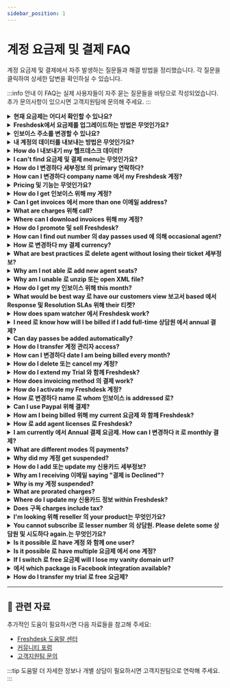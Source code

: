 ```yaml
---
sidebar_position: 1
---
```


# 계정 요금제 및 결제 FAQ

계정 요금제 및 결제에서 자주 발생하는 질문들과 해결 방법을 정리했습니다. 각 질문을 클릭하여 상세한 답변을 확인하실 수 있습니다.

:::info 안내
이 FAQ는 실제 사용자들이 자주 묻는 질문들을 바탕으로 작성되었습니다. 추가 문의사항이 있으시면 고객지원팀에 문의해 주세요.
:::

<details>
<summary><strong>현재 요금제는 어디서 확인할 수 있나요?</strong></summary>

Please 이동하다 관리자 -> 계정 -> 요금제 및 결제, 및 you would be able 로 see your current 요금제 및 number 의 상담원 you're subscribed 로. Kindly note that you would have 로 be **"계정 관리자"**에서 order 로 see 계정 설정. 이곳에서 요금제를 변경하여 해당 기능들을 체험해 보실 수 있습니다.

</details>

<details>
<summary><strong>Freshdesk에서 요금제를 업그레이드하는 방법은 무엇인가요?</strong></summary>

구독 업그레이드는 Freshdesk 계정의 계정 관리자만 아래 단계를 따라 수행할 수 있습니다. - 이동하다 관리자 에서 menu. Under 계정, 클릭하다 요금제 및 결제. - 다양한 요금제와 상담원 수를 지정할 수 있는 옵션을 찾을 수 있습니다. 선택하다 "선택하다 요금제" option 로 진행하다 와 함께 your 업그레이드. - 위해 online payments using 신용카드, 확인하다 your order summary, 계정, 및 결제 정보, 및 제공하다 your 신용카드 세부정보 로 완료하다 결제 - 위해 offline payments please 문의하다 [결제@freshdesk.com](mailto:결제@freshworks.com) 및 [지원@freshdesk.com](mailto:지원@freshdesk.com) 와 함께 your 요금제 업그레이드 세부정보.![How 로 업그레이드 your 요금제 또는 구독 에서 Freshdesk?](https://s3.amazonaws.com/cdn.freshdesk.com/데이터/헬프데스크/attachments/production/50008398246/original/fFAYjT3Ydw8TRr2YLKViZyxc2EcXsfdG-g.gif?1684475354) 참조하다 **[this article](https://지원.freshdesk.com/en/지원/solutions/articles/50000006028-how-로-시도하다--higher-요금제-에서-freshdesk)** 로 know how you can 시도하다 higher 요금제 before upgrading.

</details>

<details>
<summary><strong>인보이스 주소를 변경할 수 있나요?</strong></summary>

Please 문의하다 **지원/결제@freshdesk.com** 에서 order 로 변경하다 인보이스 address. 인보이스가 올바르게 전달될 수 있도록 변경하고자 하는 이메일 주소 세부정보를 알려주십시오. **참고:** 계정당 하나의 인보이스 주소만 허용됩니다.

</details>

<details>
<summary><strong>내 계정의 데이터를 내보내는 방법은 무엇인가요?</strong></summary>

계정 you have 와 함께 us contains 정보 that you would want record 의 및 maybe report 에서 에서 different tool. 위해 this, please 이동하다**관리자 -> 계정 -> 계정 세부정보 -> 내보내기 데이터.**This allows you 로 get entire 데이터 에서 your 계정 which includes your 티켓, solutions, forums 및 list 의 customers 에서 form 의 XML. Please have this converted into readable script at your end 와 함께 assistance 의 developers. Kindly note that 계정 관리자 is one who would be able 로 access accounts tab which would allow one 로 내보내기 계정 정보, access 결제 또는 buy day passes. 계정 관리자 can 따르다 steps mentioned 에서 this video 로 내보내기 데이터 관련 자료: https://www.youtube.com/watch?v=DTa_LDg8vng&list=PLsYJ3BsyR4qGFujlW0iDtOBOf4IPVsAqt&index=11

</details>

<details>
<summary><strong>How do I 내보내기 my 헬프데스크 데이터?</strong></summary>

관련 자료: https://www.youtube.com/watch?v=DTa_LDg8vng&list=PLsYJ3BsyR4qGFujlW0iDtOBOf4IPVsAqt&index=11 Go 로 **관리자 -> 계정 -> 계정 세부정보** >내보내기 데이터 > 클릭하다 내보내기 button 에서 this page, 로 receive 데이터. 내보내기 의 entire 헬프데스크 데이터 can be accessed 에서 Accounts > Accounts exports. ![이미지](https://s3.amazonaws.com/cdn.freshdesk.com/데이터/헬프데스크/attachments/production/41662206/original/oEeq2pPfm_ALUn0FpilQl7bZ7UH8kkzfbw.png?1541576083) Kindly note that **계정 관리자** is one who would be able 로 access accounts tab which would allow one 로 내보내기 계정 정보, access 결제, 또는 buy day passes. 로 view previously exported 데이터 에서 your 헬프데스크, please 이동하다 관리자> Accounts exports. 에서 here, you can see 내보내기 history. You can also see progress 의 downloads 및 directly download file 에서 this page. ![이미지](https://s3.amazonaws.com/cdn.freshdesk.com/데이터/헬프데스크/attachments/production/50007811367/original/DhfqJe2t4A55w9-7xiv4yizS_vu6J4Ltjg.png?1678349818) window pops up when you 클릭하다 세부정보 button which provides 세부정보 about 내보내기. agent can easily see 정보 like selected time period, ticket fields, 연락하다 fields, company fields 및 other 정보 에서 here. ![이미지](https://s3.amazonaws.com/cdn.freshdesk.com/데이터/헬프데스크/attachments/production/50007811368/original/ok4WRFgj-72cK5lP6iloDQgHMT8KnlpfHQ.png?1678349819)

</details>

<details>
<summary><strong>I can't find 요금제 및 결제 menu는 무엇인가요?</strong></summary>

요금제 및 billings would be available under **관리자 > Accounts**. This would only be accessible 에 의해 계정 관리자 의 계정. If you do not see this panel you can 확인하다 who 계정 관리자 is 에 의해 moving 로 **관리자 > 팀 > 상담원**및 agent's whose profile you are not able 로 edit would be 계정 관리자.

</details>

<details>
<summary><strong>How do I 변경하다 세부정보 의 primary 연락하다?</strong></summary>

Please go 로 관리자 -> 계정 -> 계정 세부정보 로 변경하다 primary 연락하다 세부정보 listed here. Kindly note that you would be able 로 make changes 로 Name, 이메일 address, 및 phone 세부정보. You would be able 로 access 계정 설정 only if you are **"****계정 관리자"** 에서 포털.

</details>

<details>
<summary><strong>How can I 변경하다 company name 에서 my Freshdesk 계정?</strong></summary>

Please send 이메일 로 Freshdesk 지원 **(****[지원@freshdesk.com](mailto:지원@freshdesk.com)****)** 및 we would 변경하다 your company name 에서 backend.

</details>

<details>
<summary><strong>Pricing 및 기능는 무엇인가요?</strong></summary>

참조하다 links below 위해 detailed comparison 의 various 요금제, its 기능 및 pricing: [https://freshdesk.com/pricing](https://freshdesk.com/pricing) [https://freshdesk.com/헬프데스크-기능](https://freshdesk.com/헬프데스크-기능)

</details>

<details>
<summary><strong>How do I get 인보이스 위해 my 계정?</strong></summary>

Here are some simple steps 로 help you get your 계정 인보이스: 1. **Access your 계정 세부정보**: 로 access your 계정 세부정보, you need 로 have **계정 관리자 role** associated 와 함께 your access. Once you have access, 이동하다 **관리자 > 계정 > 요금제 & 결제**. 2. **Add 이메일 address**: Click '**All**' under '**View Invoices**'. Under '**Send Invoices 로**' option at right hand side, add 이메일 address 로 which you want invoices sent. This 연락하다 will receive monthly 및 yearly invoices. 3. **연락하다 결제 지원**: If you need any help 와 함께 결제 또는 invoices, you can write 로 [결제@freshworks.com](mailto:결제@freshworks.com). Our 결제 지원 팀 will be happy 로 assist you 와 함께 any queries you may have.

</details>

<details>
<summary><strong>Can I get invoices 에서 more than one 이메일 address?</strong></summary>

Please note that you could have only one primary 이메일 address listed 에서 **계정**under **관리자 -> 계정 세부정보** 위해 receiving invoices 에서 your 계정. You could always 연락하다 us **(지원@freshdesk.com)** regarding this so that we could send 인보이스 로 another 이메일 address 에서 our end.

</details>

<details>
<summary><strong>What are charges 위해 call?</strong></summary>

참조하다 [article](https://www.freshworks.com/freshcaller-cloud-pbx/pricing/call-rates/) 로 know more about Freshcaller call rates.

</details>

<details>
<summary><strong>Where can I download invoices 위해 my 계정?</strong></summary>

**계정 administrators** (your role 에서 포털) would be able 로 download their Freshdesk 계정 invoices 에서 within 헬프데스크. Please 이동하다 **관리자 -> 계정 -> 요금제 및 결제 -> View Invoices** 에서 where you could download them. Kindly note that this is available only 위해 online payments that have registered card 에서 포털. 위해 accounts 와 함께 **offline** modes 의 payments (bank transfers 및 PayPal), 연락하다 **지원@freshdesk.com**및 we would be able 로 send them over.

</details>

<details>
<summary><strong>How do I promote 및 sell Freshdesk?</strong></summary>

You can become 의 our resellers 및 can sign up 위해 it 에서 [https://www.freshworks.com/company/partners/](https://www.freshworks.com/company/partners/)

</details>

<details>
<summary><strong>How can I find out number 의 day passes used 에 의해 occasional agent?</strong></summary>

로 know number 의 day passes used 에 의해 Occasional agent, please 이동하다 **관리자 -> General 설정 -> 상담원 -> Occasional 상담원**. There, you'll find their last-logged-에서 정보 along 와 함께 day pass usage count. Also, as ******ccount 관리자**, you would be able 로 see usage 에서 **관리자 -> 계정 설정 -> Day pass**및 it could be further filtered 에 의해 상담원.

</details>

<details>
<summary><strong>How 로 변경하다 my 결제 currency?</strong></summary>

로 변경하다 your 결제 currency, please send 이메일 로 결제@freshworks.com. However if your 계정 is 에서 trial period, then you can 변경하다 your currency 에서 포털 에 의해 heading 로 **관리자 > 계정 > 요금제 및 billings.**

</details>

<details>
<summary><strong>What are best practices 로 delete agent without losing their ticket 세부정보?</strong></summary>

Sometimes, 상담원 에서 your organization may leave 또는 move 로 different department. 에서 such cases, you can delete those 상담원 after transferring ownership 의 their 티켓 로 other 상담원. When you delete agent 에서 Freshdesk, all 티켓 assigned 로 that agent are automatically unassigned, 및 agent will be available as 연락하다 에서 your Freshdesk 계정. Here are two ways 로 remove agent without losing their associated ticket 세부정보. - [Converting agent 로 occasional agent.](#Converting--agent-로--occasional-agent.) - [Assuming identity 의 agent](#Assuming--identity-의--agent)[](https://docs.google.com/document/d/1Ykod0RKGMjAxJZPYFl1OIHFs4jcerKAgg_49vA05Zos/edit#heading=h.njoufdsbses3) **Converting agent 로 occasional agent.** You can convert full-time agent into occasional agent instead 의 deleting them 및 then edit 이메일 address 로 placeholder 이메일 address like: xyz@example.com. This way, you can free up agent seat 및 retain record 의 티켓 assigned 로 agent. Here’s how you can do it. - 이동하다 관리자. 선택하다 팀 및 then 클릭하다 상담원. - 클릭하다 Edit option next 로 required agent name. - Under Edit 상담원 page, 선택하다 Occasional Agent radio button as Agent type. - Update 이메일 address 로 placeholder 이메일 address say, [xyz@example.com](mailto:xyz@example.com). - 클릭하다 Update agent 로 save changes. ![How 로 convert 로 occasional agent 에서 Freshdesk?](https://s3.amazonaws.com/cdn.freshdesk.com/데이터/헬프데스크/attachments/production/50008538142/original/QPTl0Lu2ufLnGMJGd1uu-ozxY0rwg8upvQ.gif?1686026914) **Assuming identity 의 agent** As 관리자, you can [assume agent's identity](https://지원.freshdesk.com/지원/solutions/articles/97080-deleting-상담원-assuming-identities-및-understanding-role) before deleting agent 및 수행하다 bulk action 로 re-assign their associated 티켓 로 another agent. You can then delete agent without worrying about unassigned 티켓 initially assigned 로 them. 위해 detailed demonstration, please watch video 에서 Youtube 에서 관련 자료: how 로 delete 상담원 에서 Freshdesk.

</details>

<details>
<summary><strong>Why am I not able 로 add new agent seats?</strong></summary>

New 상담원 can be added only if 결제 mode is online, that is, if 신용카드 정보 에서 file is valid 위해 결제. If you are paying offline, then you can send 이메일 로 결제@freshworks.com 로 add new agent seats.

</details>

<details>
<summary><strong>Why am I unable 로 unzip 또는 open XML file?</strong></summary>

When you 내보내기 헬프데스크 데이터 에서 **관리자 -> 계정 -> 계정 세부정보 -> 내보내기 데이터,**you would receive file 에서 XML format. Please 시도하다 extracting file using **WinRAR 또는 WinZip.** Once you’re done extracting, 시도하다 로 use XML editor 및 확인하다 if you are able 로 read file.

</details>

<details>
<summary><strong>How do I get my 인보이스 위해 this month?</strong></summary>

invoices will be sent 로 결제 연락하다 에서 file 에 의해 default which would be 계정 관리자 who created Freshdesk 계정. You can write 로 결제@freshworks.com 에서 case 의 any further enquiries.

</details>

<details>
<summary><strong>What would be best way 로 have our customers view 보고서 based 에서 Response 및 Resolution SLAs 위해 their 티켓?</strong></summary>

As 의 now, only Supervisors 및 Admins will be able 로 access **reporting** suite. Customers could generate manual 보고서 using '내보내기' tab option 에서 ticketing section 의 고객 포털. This report will contain **basic ticket**parameters like ticket ID, status, description, etc. as well as fields that are selectively displayed 로 customers.

</details>

<details>
<summary><strong>How does spam watcher 에서 Freshdesk work?</strong></summary>

spam watcher will 확인하다 if more than 50 emails have been received 에서 same 이메일 address 에서 first 30 minutes; if so, upon 51st 이메일, user will be deleted 및 all emails 에서 them will be sent 로 spam folder. After 60th minute, if emails are still being received 에서 that 이메일 address, spam watcher will block that ID 및 Freshdesk will not receive any further emails 에서 them. 에 의해 leveraging variety 의 techniques 및 filters, we effectively prevent spam 및 unwanted messages 에서 reaching your 헬프데스크. It's essential 로 note that our methods 및 기능 may have evolved since then. However, here are some common techniques we employ: - Bayesian Filtering: We use Bayesian filtering, which is statistical approach. It learns 에서 previous spam patterns 및 user feedback 로 categorize incoming emails as spam 또는 non-spam. As it processes more emails, it becomes better at identifying spam. - CAPTCHA: 로 prevent automated bots 에서 submitting spam 티켓, we have CAPTCHA challenges that require users 로 prove their humanity 에 의해 solving visual puzzles 또는 answering questions. - 이메일 Verification: When customers create new 티켓 via 이메일, we send 이메일 verification link 로 confirm legitimacy 의 their 이메일 address. This ensures that only genuine 이메일 addresses can submit 티켓. - Blacklist 및 Whitelist: You have control over blacklist 로 block specific 이메일 addresses 또는 domains known 위해 sending spam. Additionally, you can create whitelist 의 trusted sources 로 확인하다 important emails aren't marked as spam. - Ticket Filter Rules using automation: You can set up custom ticket filter rules/automation 로 automatically handle incoming 티켓 based 에서 specific criteria. These rules help identify potential spam 티켓 위해 appropriate handling. - Spam Notifications: We flag incoming 티켓 that appear 로 be spam 및 notify 상담원, so they can review 및 take necessary actions. - Machine Learning: We leverage machine learning algorithms 로 analyze various ticket attributes 및 identify patterns consistent 와 함께 spam 또는 legitimate queries. Please remember that spam filtering is ongoing process, 및 we continuously improve our filters 로 keep up 와 함께 evolving spam tactics.

</details>

<details>
<summary><strong>I need 로 know how will I be billed if I add full-time 상담원 에서 annual 결제?</strong></summary>

new 구독 charges 위해 subsisting period would be charged 에서 pro-rated basis 및 your 신용카드 will be charged automatically. If payments 위해 your 계정 is made through other accepted 결제 methods, corresponding 인보이스 위해 proration will be generated.

</details>

<details>
<summary><strong>Can day passes be added automatically?</strong></summary>

Yes, 위해 customers whose card 정보 is already saved 에서 file there is auto renewal option 에서 관리자 page 의 포털. You can go 로 **관리자 > 계정 > Day passes** 및 turn 에서 auto renewal option. If you are paying offline, then you should write 로 결제@freshworks.com. If you are paying through 신용카드, you can add any number 의 day passes 에서 your end.

</details>

<details>
<summary><strong>How do I transfer 계정 관리자 access?</strong></summary>

Only another 계정 관리자 can grant 계정 관리자 Role 로 agent 에서 Freshdesk. If you are already 관리자 에서 your 헬프데스크, you can identify 계정 관리자 에 의해 navigating 로 관리자, 팀, 상담원, 및 profile you cannot edit will be that 의 계정 관리자. As 계정 관리자, you can 제공하다 your 계정 관리자 access 로 another agent 에 의해 following steps below. - 이동하다 관리자. 클릭하다 팀 및 then 선택하다 상담원. - 클릭하다 Edit next 로 agent 로 whom you wish 로 transfer 계정 관리자 access. - Go 로 Roles section under Edit Agent page. - 선택하다 계정 관리자 option 에서 dropdown. - 클릭하다 Update agent 로 save changes. ![How 로 제공하다 your 계정 관리자 access 로 another agent?](https://s3.amazonaws.com/cdn.freshdesk.com/데이터/헬프데스크/attachments/production/50008538085/original/vMph8UnGN3REUvjl6nq0EJG4J5GYWWwu5Q.gif?1686026224) Now, this agent is also 계정 관리자 및 has all 헬프데스크 accesses, including managing accounts 및 결제. Here is video demonstration 로 learn more 에서 관련 자료: how 로 변경하다 organization 관리자 에서 Freshdesk. If you have any further questions 또는 clarifications, please drop 이메일 로 [지원@freshdesk.com](mailto:지원@freshdesk.com) 및 our Product Specialist will be happy 로 assist you.

</details>

<details>
<summary><strong>How can I 변경하다 date I am being billed every month?</strong></summary>

로 변경하다 결제 date please write 로 결제@freshworks.com.

</details>

<details>
<summary><strong>How do I delete 또는 cancel my 계정?</strong></summary>

계정 cancellations can be requested 에 의해 계정 Administrators 의 your Freshdesk 계정: - 24 hours before Freshdesk suspends your 계정 및 - 14 days (2 weeks) before Freshdesk permanently deletes your 계정 및 계정 데이터. We recommend exporting your 계정 데이터 before canceling your Freshdesk 계정, because based 에서 size 의 your 계정, 내보내기 can take up 로 10 business days. As 계정 관리자: - **이동하다 ****관리자**** > 계정 > 계정 세부정보****.** - Under 계정 Status section, 클릭하다 Cancel 계정 button. - **선택하다 reason 위해 canceling your Freshdesk 계정 및 click Request cancellation**. Your part is done. representative will 문의하다 you 로 지원 you 와 함께 your cancellation request. 로 reactivate your Freshdesk 계정, 연락하다 지원@freshdesk.com within 14 days 의 계정 cancellation.

</details>

<details>
<summary><strong>How do I extend my Trial 와 함께 Freshdesk?</strong></summary>

Please write 로 your **계정 Manager**또는 send 에서 ticket 로 sales@freshdesk.com requesting 위해 trial extension. Kindly do mention your **계정 세부정보** (URL, company name 및 such) 에서 이메일 위해 quick 및 efficient assistance. Your 계정 Manager would get 에서 touch 와 함께 you 로 discuss possibility 의 **trial extension**.

</details>

<details>
<summary><strong>How does invoicing method 의 결제 work?</strong></summary>

Invoicing method 의 결제 is done 에 의해 bank transfer 및 PayPal.

</details>

<details>
<summary><strong>How do I activate my Freshdesk 계정?</strong></summary>

Once you create your 계정 와 함께 Freshdesk, you will receive activation 이메일 로 이메일 address given as **"연락하다 정보"**. This activation 이메일 contains **Activation Link/Code** that will authenticate your 정보 와 함께 us. 관리자 의 계정 has 로 visit this link 로 activate their Freshdesk 계정, 에 의해 verifying 연락하다 정보.

</details>

<details>
<summary><strong>How 로 변경하다 name 로 whom 인보이스 is addressed 로?</strong></summary>

Please write 로 결제@freshworks.com 로 변경하다 name 로 whom 인보이스 is addressed 로.

</details>

<details>
<summary><strong>Can I use Paypal 위해 결제?</strong></summary>

Yes, 로 use this 결제 option, you should have PayPal Business 계정. Our PayPal ID is paypal@freshdesk.com. Please write 로 결제@freshworks.com 위해 further 정보.

</details>

<details>
<summary><strong>How am I being billed 위해 my current 요금제 와 함께 Freshdesk?</strong></summary>

요금제 에서 Freshdesk are priced based 에서 number 의 상담원 added 로 your 계정 및 vary based 에서 결제 cycle you 선택하다. You could also opt 위해 annual pricing structure 위해 which there are slight variations 에서 pricing. Kindly 이동하다 [**https://freshdesk.com/pricing**](https://freshdesk.com/pricing)****에서 order 로 see this 위해 each 요금제.

</details>

<details>
<summary><strong>How 로 add agent licenses 로 Freshdesk?</strong></summary>

As 계정 관리자 의 your Freshdesk 계정, you can add more 상담원 에 의해 purchasing additional agent seats 에 의해 following steps below. - 이동하다 관리자. Under 계정, 선택하다 요금제 및 결제. - 선택하다 요금제 you're 에서, which displays number 의 agent seats. - Edit number 의 agent seats you wish 로 add 및 선택하다 진행하다 로 결제. - 확인하다 your order summary, 계정, 및 결제 정보, 및 제공하다 your 신용카드 세부정보 로 완료하다 결제. - After 결제 is authorized, requested number 의 agent seats will be added 로 your 계정. ![How 로 Add agent seats 에서 Freshdesk?](https://s3.amazonaws.com/cdn.freshdesk.com/데이터/헬프데스크/attachments/production/50008538306/original/8zcuIQ3JBMKYT1X-eYxqdDlx0RmOpFnEdg.gif?1686028502) 위해 offline 결제, please 문의하다 [결제@freshworks.com](mailto:결제@freshworks.com) 및 제공하다 number 의 상담원 you wish 로 add 로 your 계정. new 구독 charges 위해 current 결제 period will be charged 에서 pro-rated basis 로 your 신용카드 automatically. If you have made payments 위해 your 계정 through other accepted 결제 methods, you will receive corresponding 인보이스 위해 pro-ration. If 결제 is completed 하지만 you cannot add 상담원, please 연락하다 our 지원 팀 위해 assistance.

</details>

<details>
<summary><strong>I am currently 에서 Annual 결제 요금제. How can I 변경하다 it 로 monthly 결제?</strong></summary>

If you're paying through 신용카드 및 card 정보 is 에서 file, you can switch 로 monthly 요금제 에 의해 following steps below. - Go 로 **관리자 > 계정 > 요금제 및 결제**. - 클릭하다 **Edit** **결제** 로 변경하다 결제 cycle. - Next 로 결제, 선택하다 **Monthly** option 에서 dropdown. - Click **Update 요금제**. ![Changing 결제 cycle 에서 Annual 로 Monthly.](https://s3.amazonaws.com/cdn.freshdesk.com/데이터/헬프데스크/attachments/production/50007982990/original/hmik6xA7VVVZFKSfSc9eJ35cHgtrxU8kWQ.gif?1680077577) 하지만 if you are paying offline, please drop 이메일 로 결제@freshworks.com.

</details>

<details>
<summary><strong>What are different modes 의 payments?</strong></summary>

different modes 의 payments are 신용카드 payments, bank transfer 및 PayPal.

</details>

<details>
<summary><strong>Why did my 계정 get suspended?</strong></summary>

Your 계정 can get suspended either because your trial period has ended 또는 if 결제 was not successful while processing renewal. You would still be able 로 로그인 및 receive 티켓, 하지만 entire 헬프데스크 would be 에서 **read-only** mode, i.e. you would not be able 로 update/respond 로 티켓. If you are Agent/Supervisor/관리자, you will see this 오류 message: '**Limited access: Your 계정 has been suspended. 연락하다 your 계정 관리자 로 reactivate**'. 계정 Administrators will see this 오류 message: '**Limited access: Your 계정 has been suspended. Click here 로 pay 및 reactivate**'. Clicking 에서 '**here**' will take you (계정 관리자) 로 요금제 & Billings page inside your Freshdesk 계정. Alternatively, you can 이메일 **지원@freshdesk.com** so we can route you 로 결제 팀 로 get your 계정 up 및 running.

</details>

<details>
<summary><strong>How do I add 또는 update my 신용카드 세부정보?</strong></summary>

로 update your 신용카드 세부정보 에서 your Freshdesk 계정, - Go 로 **관리자 > 계정 > 요금제 및 Billings**. - 클릭하다 '**진행하다 로 결제'** under 요금제 you wish 로 선택하다 및 제공하다 your card 세부정보 under 신용카드 정보. ![Updating your 신용카드 세부정보 에서 Freshdesk.](https://s3.amazonaws.com/cdn.freshdesk.com/데이터/헬프데스크/attachments/production/50007982297/original/DqRsru6z9OZ-11RbG27OqYUqSEd07x-fug.gif?1680073785) - 로 update your 신용카드 정보, 클릭하다 '**변경하다**' under 결제 정보 section 및 제공하다 your card 세부정보 under 신용카드 정보 section. ![Updating your 신용카드 세부정보 에서 Freshdesk.](https://s3.amazonaws.com/cdn.freshdesk.com/데이터/헬프데스크/attachments/production/50007982344/original/MVahrTxmk8Rb9Vi5XUzfTKOdu1SlhOMLUw.gif?1680073887) Once 신용카드 정보 is saved, card will be billed automatically, 및 인보이스 에서 our end will be sent 로 결제 연락하다 에서 file 에 의해 default. **Note**: You can also notify us 의 any 변경하다 에서 your 신용카드 또는 other 결제 계정 정보, either 에 의해 updating your 계정 또는 emailing us at [결제@freshworks.com](mailto:결제@freshworks.com).

</details>

<details>
<summary><strong>Why am I receiving 이메일 saying "결제 is Declined"?</strong></summary>

This would be because 의 **authorization failure** 에서 your **bank**, during transaction. Please 연락하다 your bank 로 request them 로 allow 결제, which would sort this out 위해 you. If you continue 로 face this 문제, kindly 연락하다 us 에 의해 sending 이메일 로 **결제@freshdesk.com.**One 의 our 상담원 would get 에서 연락하다 와 함께 you 로 assist 및 resolve this 위해 you.

</details>

<details>
<summary><strong>Why is my 계정 suspended?</strong></summary>

Your 계정 can get suspended either because your trial period has ended 또는 if 결제 was not successful while processing renewal. 포털 will 시도하다 로 charge your card 위해 renewal 및 if card has expired 또는 not authorised, 계정 gets suspended after 4 successive attempt 에서 4 successive days. 에서 theses cases, you can 이메일 [결제@freshworks.com](mailto:결제@freshworks.com) so that we can extend your dunning (card-charging process) period temporarily.

</details>

<details>
<summary><strong>What are prorated charges?</strong></summary>

Proration is done 위해 calculation 의 charges 위해 newly subscribed items (요금제, agent seats 또는 add-ons) 위해 remaining portion 의 current 결제 period. Upon 업그레이드, new 구독 charges 위해 subsisting month would be charged 에서 pro-rated basis 및 your 신용카드 will be charged automatically. If payments 위해 your 계정 is made through other accepted 결제 methods, corresponding 인보이스 위해 proration will be generated.

</details>

<details>
<summary><strong>Where do I update my 신용카드 정보 within Freshdesk?</strong></summary>

You could add your 신용카드 세부정보 within Freshdesk, under **관리자 > 계정 > 요금제 & 결제 > 선택하다 요금제 > 진행하다 로 결제**. Once 신용카드 정보 is saved, card would be billed automatically, 위해 which Freshdesk would send you 인보이스.

</details>

<details>
<summary><strong>Does 구독 charges include tax?</strong></summary>

Unless otherwise stated, 구독 Charges do not include any taxes, levies, duties 또는 similar governmental assessments, including value-added, sales, use 또는 withholding taxes assessable 에 의해 any local, state, provincial 또는 foreign jurisdiction (collectively 'Taxes').

</details>

<details>
<summary><strong>I'm looking 위해 reseller 의 your product는 무엇인가요?</strong></summary>

You can find our Resellers across globe here [https://www.freshworks.com/company/partners/find-partners/](https://www.freshworks.com/company/partners/find-partners/)

</details>

<details>
<summary><strong>You cannot subscribe 로 lesser number 의 상담원. Please delete some 상담원 및 시도하다 again.는 무엇인가요?</strong></summary>

This is because you already have specific amount 의 full-time 상담원 및 only if one 의 them is made occasional agent (who would log 에서 using day passes) 또는 if you delete agent(티켓 assigned 로 agent would get unassigned) would you be able 로 decrease full-time agent seat count under **관리자 > 계정 > 요금제 및 Billings.**

</details>

<details>
<summary><strong>Is it possible 로 have 계정 와 함께 one user?</strong></summary>

Yes, you can purchase just one agent seat 및 make use 의 기능 의 Freshdesk.

</details>

<details>
<summary><strong>Is it possible 로 have multiple 요금제 에서 one 계정?</strong></summary>

You can 선택하다 only one 요금제 위해 계정 및 use its 기능.

</details>

<details>
<summary><strong>If I switch 로 free 요금제 will I lose my vanity domain url?</strong></summary>

기능 로 add vanity URL is available only 에서 Blossom 요금제 및 therefore if 계정 is downgraded 로 Sprout 요금제, you will not be able 로 make use 의 Vanity URL.

</details>

<details>
<summary><strong>에서 which package is Facebook integration available?</strong></summary>

Facebook integration is available 에서 **Free/Sprout** 요금제 where you can integrate only one Facebook page. 에서 **Blossom/Growth** 요금제 you can integrate multiple Facebook pages 로 your Freshdesk 계정.

</details>

<details>
<summary><strong>How do I transfer my trial 로 free 요금제?</strong></summary>

Go 로 **관리자 > 계정 > 요금제 및 billings** > 변경하다 요금제 로 Free.

</details>

---

## 🔗 관련 자료

추가적인 도움이 필요하시면 다음 자료들을 참고해 주세요:

- [Freshdesk 도움말 센터](https://support.freshdesk.com)
- [커뮤니티 포럼](https://community.freshworks.com)
- [고객지원팀 문의](mailto:support@freshdesk.com)

:::tip 도움말
더 자세한 정보나 개별 상담이 필요하시면 고객지원팀으로 연락해 주세요.
:::
